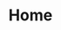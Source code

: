---
layout: home
title: Home
landing-title: "Hi, My Name is Joel Hay"
description: 
image: null
author: null
show_tile: false
---
